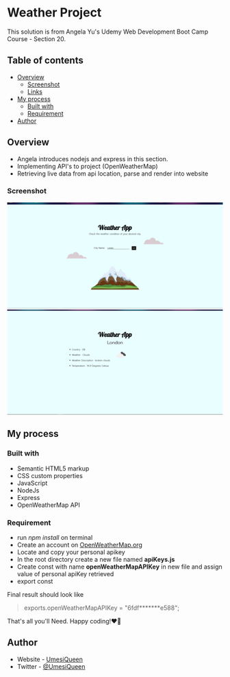 # Weather Project

This solution is from Angela Yu's Udemy Web Development Boot Camp Course - Section 20.

## Table of contents

- [Overview](#overview)
  - [Screenshot](#screenshot)
  - [Links](#links)
- [My process](#my-process)
  - [Built with](#built-with)
  - [Requirement](#requirement)
- [Author](#author)

## Overview
  - Angela introduces nodejs and express in this section.
  - Implementing API's to project (OpenWeatherMap)  
  - Retrieving live data from api location, parse and render into website

### Screenshot
 ![Alt text](public/images/Screenshot.png?raw=true)
 ![Alt text](public/images/Screenshot2.png?raw=true)

## My process

### Built with

- Semantic HTML5 markup
- CSS custom properties
- JavaScript
- NodeJs
- Express
- OpenWeatherMap API


### Requirement

- run _npm install_ on terminal
 - Create an account on [OpenWeatherMap.org](https://home.openweathermap.org/)
 - Locate and copy your personal apikey
 - In the root directory create a new file named **apiKeys.js** 
 - Create const with name **openWeatherMapAPIKey** in new file and assign value of personal apiKey retrieved
 - export const 

Final result should look like
>exports.openWeatherMapAPIKey = "6fdf*******e588";  

That's all you'll Need.
Happy coding!❤💚


## Author

- Website - [UmesiQueen](https://umesiqueen.github.io/UmesiQueen/)
- Twitter - [@UmesiQueen](https://www.twitter.com/UmesiQueen)


